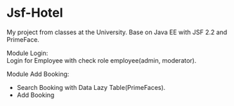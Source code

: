 # Jsf-Hotel
My project from classes at the University. Base on Java EE with JSF 2.2 and PrimeFace. 

Module Login: </br>
Login for Employee with check role employee(admin, moderator).

Module Add Booking: </br>
- Search Booking with Data Lazy Table(PrimeFaces).
- Add Booking 
